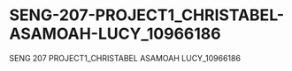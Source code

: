 # SENG-207-PROJECT1_CHRISTABEL-ASAMOAH-LUCY_10966186
SENG 207 PROJECT1_CHRISTABEL ASAMOAH LUCY_10966186
